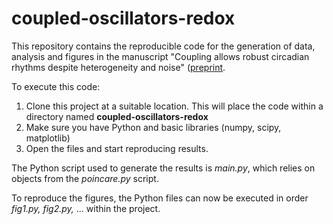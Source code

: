 # coupled-oscillators-redox

This repository contains the reproducible code for the generation of data, analysis and figures in the manuscript "Coupling allows robust circadian rhythms despite heterogeneity and noise" ([preprint](https://www.biorxiv.org/). 

To execute this code:

1. Clone this project at a suitable location. This will place the code within a    directory named **coupled-oscillators-redox**
2. Make sure you have Python and basic libraries (numpy, scipy, matplotlib)
3. Open the files and start reproducing results.

The Python script used to generate the results is *main.py*, which relies on objects from the *poincare.py* script.

To reproduce the figures, the Python files can now be executed in order *fig1.py, fig2.py,* ... within the project.
